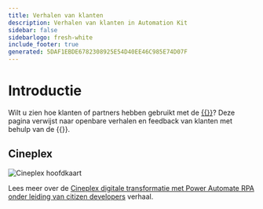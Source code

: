 ```yaml
---
title: Verhalen van klanten
description: Verhalen van klanten in Automation Kit
sidebar: false
sidebarlogo: fresh-white
include_footer: true
generated: 5DAF1EBDE6782308925E54D40EE46C985E74D07F
---
```


# Introductie

Wilt u zien hoe klanten of partners hebben gebruikt met de [{{<product-name>}}](https://aka.ms/ak4pp)? Deze pagina verwijst naar openbare verhalen en feedback van klanten met behulp van de {{<product-name>}}.

## Cineplex

![Cineplex hoofdkaart](https://msflowblogscdn.azureedge.net/wp-content/uploads/2022/09/Cieneplex-Main-Card.jpg)

Lees meer over de [Cineplex digitale transformatie met Power Automate RPA onder leiding van citizen developers](https://powerautomate.microsoft.com/blog/cineplex-digital-transformation-with-power-automate-rpa-led-by-citizen-developers/) verhaal.
